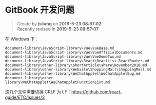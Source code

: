 GitBook 开发问题
===

> Create by **jsliang** on **2019-5-23 08:57:02**  
> Recently revised in **2019-5-23 08:57:07**

在 Windows 下：

```
document-library\JavaScript-library\Vue\VueBase.md
document-library\JavaScript-library\Vue\VueOfficialDocuments.md
document-library\JavaScript-library\Vue\VueDemoTwo.md
document-library\JavaScript-library\React\ReactList-ReactRouter.md
document-library\other-library\shortArticle\share\November2018.md
document-library\other-library\Website\ShoppingMall\ShoppingMall.md
document-library\other-library\WeChatApplet\WeChatAppletBug.md
document-library\other-library\WeChatApplet\WeChatAppletFunctionList.md
```
这几个文件需要切换 CRLF 为 LF：https://github.com/react-guide/ETC/issues/3
